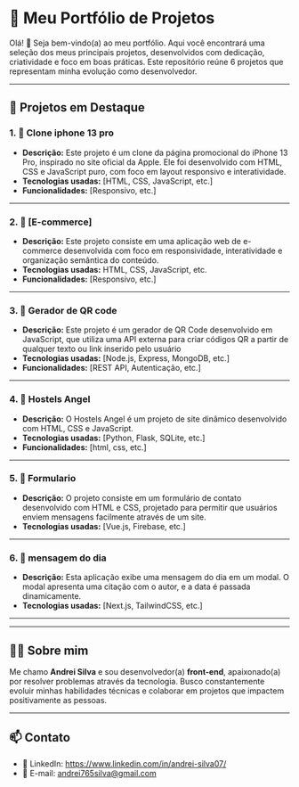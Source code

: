 # 🧩 Meu Portfólio de Projetos

Olá! 👋 Seja bem-vindo(a) ao meu portfólio. Aqui você encontrará uma seleção dos meus principais projetos, desenvolvidos com dedicação, criatividade e foco em boas práticas. Este repositório reúne 6 projetos que representam minha evolução como desenvolvedor.

---

## 🚀 Projetos em Destaque

### 1. 📌 Clone iphone 13 pro
- **Descrição:** Este projeto é um clone da página promocional do iPhone 13 Pro, inspirado no site oficial da Apple. Ele foi desenvolvido com HTML, CSS e JavaScript puro, com foco em layout responsivo e interatividade.
- **Tecnologias usadas:** [HTML, CSS, JavaScript, etc.]
- **Funcionalidades:** [Responsivo, etc.]

---

### 2. 📌 [E-commerce]
- **Descrição:** Este projeto consiste em uma aplicação web de e-commerce desenvolvida com foco em responsividade, interatividade e organização semântica do conteúdo.
- **Tecnologias usadas:** HTML, CSS, JavaScript, etc.
- **Funcionalidades:** [Responsivo, etc.]

---

### 3. 📌 Gerador de QR code
- **Descrição:** Este projeto é um gerador de QR Code desenvolvido em JavaScript, que utiliza uma API externa para criar códigos QR a partir de qualquer texto ou link inserido pelo usuário
- **Tecnologias usadas:** [Node.js, Express, MongoDB, etc.]
- **Funcionalidades:** [REST API, Autenticação, etc.]

---

### 4. 📌 Hostels Angel
- **Descrição:** O Hostels Angel é um projeto de site dinâmico desenvolvido com HTML, CSS e JavaScript.
- **Tecnologias usadas:** [Python, Flask, SQLite, etc.]
- **Funcionalidades:** [html, css, etc.]

---

### 5. 📌 Formulario
- **Descrição:** O projeto consiste em um formulário de contato desenvolvido com HTML e CSS, projetado para permitir que usuários enviem mensagens facilmente através de um site.
- **Tecnologias usadas:** [Vue.js, Firebase, etc.]


---

### 6. 📌 mensagem do dia
- **Descrição:** Esta aplicação exibe uma mensagem do dia em um modal. O modal apresenta uma citação com o autor, e a data é passada dinamicamente.
- **Tecnologias usadas:** [Next.js, TailwindCSS, etc.]


---


---

## 👨‍💻 Sobre mim

Me chamo **Andrei Silva** e sou desenvolvedor(a) **front-end**, apaixonado(a) por resolver problemas através da tecnologia. Busco constantemente evoluir minhas habilidades técnicas e colaborar em projetos que impactem positivamente as pessoas.

---

## 📫 Contato

- 💼 LinkedIn: https://www.linkedin.com/in/andrei-silva07/
- 📧 E-mail: andrei765silva@gmail.com


